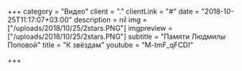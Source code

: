 +++
category = "Видео"
client = "."
clientLink = "#"
date = "2018-10-25T11:17:07+03:00"
description = nil
img = ["/uploads/2018/10/25/2stars.PNG"]
imgpreview = ["/uploads/2018/10/25/2stars.PNG"]
subtitle = "Памяти Людмилы Поповой"
title = "К звёздам"
youtube = "M-tmF_qFCDI"

+++
